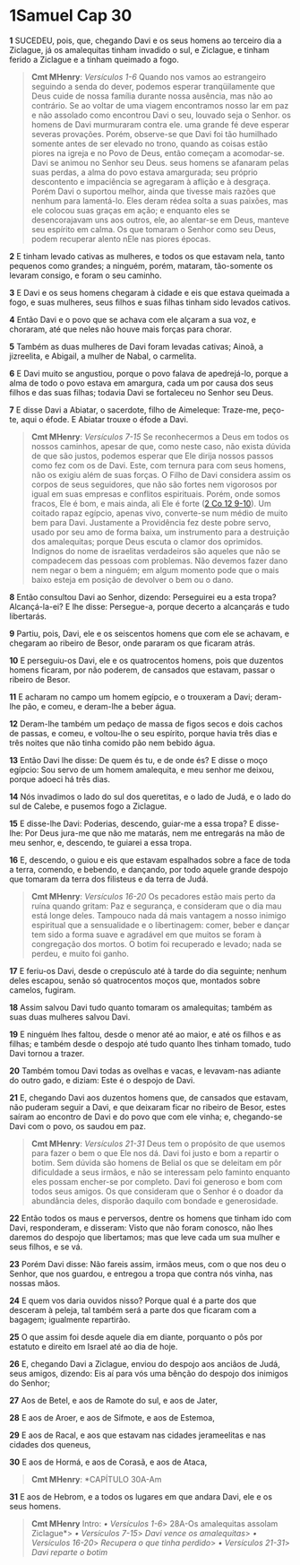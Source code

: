 # 1Samuel Cap 30

**1** 	SUCEDEU, pois, que, chegando Davi e os seus homens ao terceiro dia a Ziclague, já os amalequitas tinham invadido o sul, e Ziclague, e tinham ferido a Ziclague e a tinham queimado a fogo.

> **Cmt MHenry**: *Versículos 1-6* Quando nos vamos ao estrangeiro seguindo a senda do dever, podemos esperar tranqüilamente que Deus cuide de nossa família durante nossa ausência, mas não ao contrário. Se ao voltar de uma viagem encontramos nosso lar em paz e não assolado como encontrou Davi o seu, louvado seja o Senhor. os homens de Davi murmuraram contra ele. uma grande fé deve esperar severas provações. Porém, observe-se que Davi foi tão humilhado somente antes de ser elevado no trono, quando as coisas estão piores na igreja e no Povo de Deus, então começam a acomodar-se. Davi se animou no Senhor seu Deus. seus homens se afanaram pelas suas perdas, a alma do povo estava amargurada; seu próprio descontento e impaciência se agregaram à aflição e à desgraça. Porém Davi o suportou melhor, ainda que tivesse mais razões que nenhum para lamentá-lo. Eles deram rédea solta a suas paixões, mas ele colocou suas graças em ação; e enquanto eles se desencorajavam uns aos outros, ele, ao alentar-se em Deus, manteve seu espírito em calma. Os que tomaram o Senhor como seu Deus, podem recuperar alento nEle nas piores épocas.

**2** 	E tinham levado cativas as mulheres, e todos os que estavam nela, tanto pequenos como grandes; a ninguém, porém, mataram, tão-somente os levaram consigo, e foram o seu caminho.

**3** 	E Davi e os seus homens chegaram à cidade e eis que estava queimada a fogo, e suas mulheres, seus filhos e suas filhas tinham sido levados cativos.

**4** 	Então Davi e o povo que se achava com ele alçaram a sua voz, e choraram, até que neles não houve mais forças para chorar.

**5** 	Também as duas mulheres de Davi foram levadas cativas; Ainoã, a jizreelita, e Abigail, a mulher de Nabal, o carmelita.

**6** 	E Davi muito se angustiou, porque o povo falava de apedrejá-lo, porque a alma de todo o povo estava em amargura, cada um por causa dos seus filhos e das suas filhas; todavia Davi se fortaleceu no Senhor seu Deus.

**7** 	E disse Davi a Abiatar, o sacerdote, filho de Aimeleque: Traze-me, peço-te, aqui o éfode. E Abiatar trouxe o éfode a Davi.

> **Cmt MHenry**: *Versículos 7-15* Se reconhecermos a Deus em todos os nossos caminhos, apesar de que, como neste caso, não exista dúvida de que são justos, podemos esperar que Ele dirija nossos passos como fez com os de Davi. Este, com ternura para com seus homens, não os exigiu além de suas forças. O Filho de Davi considera assim os corpos de seus seguidores, que não são fortes nem vigorosos por igual em suas empresas e conflitos espirituais. Porém, onde somos fracos, Ele é bom, e mais ainda, ali Ele é forte ([2 Co 12 9-10](../47N-2Co/12.md#9)). Um coitado rapaz egípcio, apenas vivo, converte-se num médio de muito bem para Davi. Justamente a Providência fez deste pobre servo, usado por seu amo de forma baixa, um instrumento para a destruição dos amalequitas; porque Deus escuta o clamor dos oprimidos. Indignos do nome de israelitas verdadeiros são aqueles que não se compadecem das pessoas com problemas. Não devemos fazer dano nem negar o bem a ninguém; em algum momento pode que o mais baixo esteja em posição de devolver o bem ou o dano.

**8** 	Então consultou Davi ao Senhor, dizendo: Perseguirei eu a esta tropa? Alcançá-la-ei? E lhe disse: Persegue-a, porque decerto a alcançarás e tudo libertarás.

**9** 	Partiu, pois, Davi, ele e os seiscentos homens que com ele se achavam, e chegaram ao ribeiro de Besor, onde pararam os que ficaram atrás.

**10** 	E perseguiu-os Davi, ele e os quatrocentos homens, pois que duzentos homens ficaram, por não poderem, de cansados que estavam, passar o ribeiro de Besor.

**11** 	E acharam no campo um homem egípcio, e o trouxeram a Davi; deram-lhe pão, e comeu, e deram-lhe a beber água.

**12** 	Deram-lhe também um pedaço de massa de figos secos e dois cachos de passas, e comeu, e voltou-lhe o seu espírito, porque havia três dias e três noites que não tinha comido pão nem bebido água.

**13** 	Então Davi lhe disse: De quem és tu, e de onde és? E disse o moço egípcio: Sou servo de um homem amalequita, e meu senhor me deixou, porque adoeci há três dias.

**14** 	Nós invadimos o lado do sul dos queretitas, e o lado de Judá, e o lado do sul de Calebe, e pusemos fogo a Ziclague.

**15** 	E disse-lhe Davi: Poderias, descendo, guiar-me a essa tropa? E disse-lhe: Por Deus jura-me que não me matarás, nem me entregarás na mão de meu senhor, e, descendo, te guiarei a essa tropa.

**16** 	E, descendo, o guiou e eis que estavam espalhados sobre a face de toda a terra, comendo, e bebendo, e dançando, por todo aquele grande despojo que tomaram da terra dos filisteus e da terra de Judá.

> **Cmt MHenry**: *Versículos 16-20* Os pecadores estão mais perto da ruína quando gritam: Paz e segurança, e consideram que o dia mau está longe deles. Tampouco nada dá mais vantagem a nosso inimigo espiritual que a sensualidade e o libertinagem: comer, beber e dançar tem sido a forma suave e agradável em que muitos se foram à congregação dos mortos. O botim foi recuperado e levado; nada se perdeu, e muito foi ganho.

**17** 	E feriu-os Davi, desde o crepúsculo até à tarde do dia seguinte; nenhum deles escapou, senão só quatrocentos moços que, montados sobre camelos, fugiram.

**18** 	Assim salvou Davi tudo quanto tomaram os amalequitas; também as suas duas mulheres salvou Davi.

**19** 	E ninguém lhes faltou, desde o menor até ao maior, e até os filhos e as filhas; e também desde o despojo até tudo quanto lhes tinham tomado, tudo Davi tornou a trazer.

**20** 	Também tomou Davi todas as ovelhas e vacas, e levavam-nas adiante do outro gado, e diziam: Este é o despojo de Davi.

**21** 	E, chegando Davi aos duzentos homens que, de cansados que estavam, não puderam seguir a Davi, e que deixaram ficar no ribeiro de Besor, estes saíram ao encontro de Davi e do povo que com ele vinha; e, chegando-se Davi com o povo, os saudou em paz.

> **Cmt MHenry**: *Versículos 21-31* Deus tem o propósito de que usemos para fazer o bem o que Ele nos dá. Davi foi justo e bom a repartir o botim. Sem dúvida são homens de Belial os que se deleitam em pôr dificuldade a seus irmãos, e não se interessam pelo faminto enquanto eles possam encher-se por completo. Davi foi generoso e bom com todos seus amigos. Os que consideram que o Senhor é o doador da abundância deles, disporão daquilo com bondade e generosidade.

**22** 	Então todos os maus e perversos, dentre os homens que tinham ido com Davi, responderam, e disseram: Visto que não foram conosco, não lhes daremos do despojo que libertamos; mas que leve cada um sua mulher e seus filhos, e se vá.

**23** 	Porém Davi disse: Não fareis assim, irmãos meus, com o que nos deu o Senhor, que nos guardou, e entregou a tropa que contra nós vinha, nas nossas mãos.

**24** 	E quem vos daria ouvidos nisso? Porque qual é a parte dos que desceram à peleja, tal também será a parte dos que ficaram com a bagagem; igualmente repartirão.

**25** 	O que assim foi desde aquele dia em diante, porquanto o pôs por estatuto e direito em Israel até ao dia de hoje.

**26** 	E, chegando Davi a Ziclague, enviou do despojo aos anciãos de Judá, seus amigos, dizendo: Eis aí para vós uma bênção do despojo dos inimigos do Senhor;

**27** 	Aos de Betel, e aos de Ramote do sul, e aos de Jater,

**28** 	E aos de Aroer, e aos de Sifmote, e aos de Estemoa,

**29** 	E aos de Racal, e aos que estavam nas cidades jerameelitas e nas cidades dos queneus,

**30** 	E aos de Hormá, e aos de Corasã, e aos de Ataca,

> **Cmt MHenry**: *CAPÍTULO 30A-Am

**31** 	E aos de Hebrom, e a todos os lugares em que andara Davi, ele e os seus homens.


> **Cmt MHenry** Intro: *• Versículos 1-6*> 28A-Os amalequitas assolam Ziclague*> *• Versículos 7-15*> *Davi vence os amalequitas*> *• Versículos 16-20*> *Recupera o que tinha perdido*> *• Versículos 21-31*> *Davi reparte o botim*